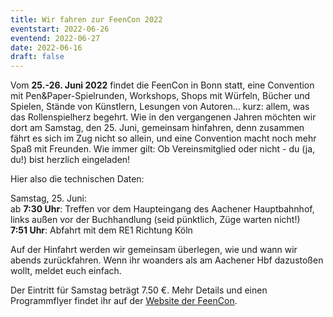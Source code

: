 ```yaml
---
title: Wir fahren zur FeenCon 2022
eventstart: 2022-06-26
eventend: 2022-06-27
date: 2022-06-16
draft: false
---
```


Vom **25.-26. Juni 2022** findet die FeenCon in Bonn statt, eine Convention mit Pen&Paper-Spielrunden, Workshops, Shops 
mit Würfeln, Bücher und Spielen, Stände von Künstlern, Lesungen von Autoren... kurz: allem, was das Rollenspielherz 
begehrt. Wie in den vergangenen Jahren möchten wir dort am Samstag, den 25. Juni, gemeinsam hinfahren, denn zusammen 
fährt es sich im Zug nicht so allein, und eine Convention macht noch mehr Spaß mit Freunden. Wie immer gilt: Ob 
Vereinsmitglied oder nicht - du (ja, du!) bist herzlich eingeladen!

Hier also die technischen Daten:

Samstag, 25. Juni:  
ab **7:30 Uhr**: Treffen vor dem Haupteingang des Aachener Hauptbahnhof, links außen vor der Buchhandlung (seid pünktlich, Züge warten nicht!)  
**7:51 Uhr**: Abfahrt mit dem RE1 Richtung Köln

Auf der Hinfahrt werden wir gemeinsam überlegen, wie und wann wir abends zurückfahren. Wenn ihr woanders als am Aachener Hbf dazustoßen wollt, meldet euch einfach.

Der Eintritt für Samstag beträgt 7.50 €. Mehr Details und einen Programmflyer findet ihr auf der [Website der FeenCon](https://feencon.de/).
